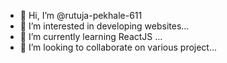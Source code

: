 - 👋 Hi, I’m @rutuja-pekhale-611
- 👀 I’m interested in developing websites...
- 🌱 I’m currently learning ReactJS ...
- 💞️ I’m looking to collaborate on various project...
 

<!---
rutuja-pekhale-611/rutuja-pekhale-611 is a ✨ special ✨ repository because its `README.md` (this file) appears on your GitHub profile.
You can click the Preview link to take a look at your changes.
--->
